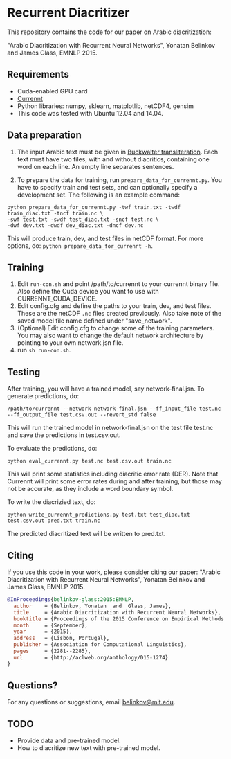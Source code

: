 # Recurrent Diacritizer

This repository contains the code for our paper on Arabic diacritization:

"Arabic Diacritization with Recurrent Neural Networks", Yonatan Belinkov and James Glass, EMNLP 2015.

## Requirements
* Cuda-enabled GPU card
* [Currennt](http://sourceforge.net/projects/currennt)
* Python libraries: numpy, sklearn, matplotlib, netCDF4, gensim
* This code was tested with Ubuntu 12.04 and 14.04. 

## Data preparation
1. The input Arabic text must be given in [Buckwalter transliteration](http://www.qamus.org/transliteration.htm). Each text must have two files, with and without diacritics, containing one word on each line. An empty line separates sentences. 

2. To prepare the data for training, run `prepare_data_for_currennt.py`. You have to specify train and test sets, and can optionally specify a development set. The following is an example command:
```
python prepare_data_for_currennt.py -twf train.txt -twdf train_diac.txt -tncf train.nc \ 
-swf test.txt -swdf test_diac.txt -sncf test.nc \ 
-dwf dev.txt -dwdf dev_diac.txt -dncf dev.nc
```
This will produce train, dev, and test files in netCDF format. For more options, do: `python prepare_data_for_currennt -h`.

## Training
1. Edit `run-con.sh` and point /path/to/currennt to your currennt binary file. Also define the Cuda device you want to use with CURRENNT_CUDA_DEVICE. 
2. Edit config.cfg and define the paths to your train, dev, and test files. These are the netCDF `.nc` files created previously. Also take note of the saved model file name defined under "save_network".
3. (Optional) Edit config.cfg to change some of the training parameters. You may also want to change the default network architecture by pointing to your own network.jsn file.
4. run `sh run-con.sh`.

## Testing
After training, you will have a trained model, say network-final.jsn. To generate predictions, do:
```
/path/to/currennt --network network-final.jsn --ff_input_file test.nc --ff_output_file test.csv.out --revert_std false
```
This will run the trained model in network-final.jsn on the test file test.nc and save the predictions in test.csv.out. 

To evaluate the predictions, do:
```
python eval_currennt.py test.nc test.csv.out train.nc
```
This will print some statistics including diacritic error rate (DER). Note that Currennt will print some error rates during and after training, but those may not be accurate, as they include a word boundary symbol. 

To write the diacrizied text, do:
```
python write_currennt_predictions.py test.txt test_diac.txt test.csv.out pred.txt train.nc
```
The predicted diacritized text will be written to pred.txt. 

## Citing
If you use this code in your work, please consider citing our paper:
"Arabic Diacritization with Recurrent Neural Networks", Yonatan Belinkov and James Glass, EMNLP 2015.

```bib
@InProceedings{belinkov-glass:2015:EMNLP,
  author    = {Belinkov, Yonatan  and  Glass, James},
  title     = {Arabic Diacritization with Recurrent Neural Networks},
  booktitle = {Proceedings of the 2015 Conference on Empirical Methods in Natural Language Processing},
  month     = {September},
  year      = {2015},
  address   = {Lisbon, Portugal},
  publisher = {Association for Computational Linguistics},
  pages     = {2281--2285},
  url       = {http://aclweb.org/anthology/D15-1274}
}
```

## Questions?
For any questions or suggestions, email belinkov@mit.edu. 

## TODO
* Provide data and pre-trained model.
* How to diacritize new text with pre-trained model. 
